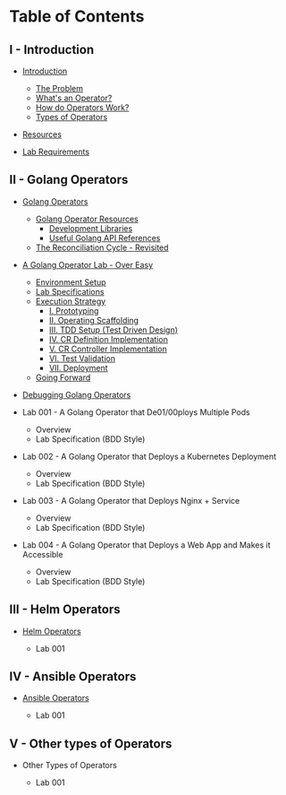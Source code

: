 # Table of Contents

## I - Introduction

- [Introduction](01/01-introduction.md)
  - [The Problem](01/01-introduction.md#the-problem)
  - [What's an Operator?](01/01-introduction.md#whats-an-operator)
  - [How do Operators Work?](01/01-introduction.md#how-do-operators-work)
  - [Types of Operators](01/01-introduction.md#types-of-operators)

- [Resources](01/02-resources.md)

- [Lab Requirements](01/03-lab-requirements.md)

## II - Golang Operators

- [Golang Operators](02/01-golang-operators-overview.md)
  - [Golang Operator Resources](02/01-golang-operators-overview.md#golang-operator-resources)
    - [Development Libraries](02/01-golang-operators-overview.md#development-libraries)
    - [Useful Golang API References](02/01-golang-operators-overview.md#useful-golang-api-references)
  - [The Reconciliation Cycle - Revisited](02/01-golang-operators-overview.md#the-reconciliation-cycle---revisited)
    
- [A Golang Operator Lab - Over Easy](02/02-a-golang-operator-over-easy.md)
  - [Environment Setup](02/02-a-golang-operator-over-easy.md#environment-setup)
  - [Lab Specifications](02/02-a-golang-operator-over-easy.md#lab-specifications)
  - [Execution Strategy](02/02-a-golang-operator-over-easy.md#execution-strategy)
    - [I. Prototyping](02/02-a-golang-operator-over-easy.md#i-prototyping)
    - [II. Operating Scaffolding](02/02-a-golang-operator-over-easy.md#ii-operator-scaffolding)
    - [III. TDD Setup (Test Driven Design)](02/02-a-golang-operator-over-easy.md#iii-tdd-setup)
    - [IV. CR Definition Implementation](02/02-a-golang-operator-over-easy.md#iv-cr-definition-implementation)
    - [V. CR Controller Implementation](02/02-a-golang-operator-over-easy.md#v-cr-controller-implementation)
    - [VI. Test Validation](02/02-a-golang-operator-over-easy.md#vi-test-validation)
    - [VII. Deployment](02/02-a-golang-operator-over-easy.md#vii-deployment)
  - [Going Forward]()

- [Debugging Golang Operators](02/03-debugging-golang-operators.md)

- Lab 001 - A Golang Operator that De01/00ploys Multiple Pods
  - Overview
  - Lab Specification (BDD Style)

- Lab 002 - A Golang Operator that Deploys a Kubernetes Deployment
  - Overview
  - Lab Specification (BDD Style)

- Lab 003 - A Golang Operator that Deploys Nginx + Service
  - Overview
  - Lab Specification (BDD Style)

- Lab 004 - A Golang Operator that Deploys a Web App and Makes it 
Accessible
  - Overview
  - Lab Specification (BDD Style)

## III - Helm Operators

- [Helm Operators](03/01-helm-operators.md)

  - Lab 001

## IV - Ansible Operators

- [Ansible Operators](04/01-ansible-operators.md)

  - Lab 001

## V - Other types of  Operators

- Other Types of Operators

  - Lab 001